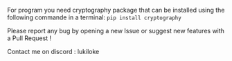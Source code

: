 For program you need cryptography package that can be installed using the following commande in a terminal:
`pip install cryptography`

Please report any bug by opening a new Issue or suggest new features with a Pull Request !

Contact me on discord : lukiloke
